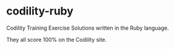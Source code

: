# codility-ruby
Codility Training Exercise Solutions written in the Ruby language.

They all score 100% on the Codility site.

